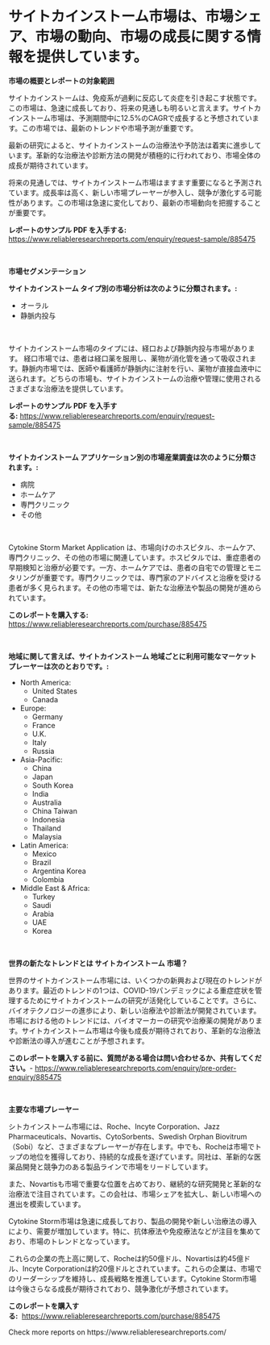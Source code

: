 <p><h1>サイトカインストーム市場は、市場シェア、市場の動向、市場の成長に関する情報を提供しています。</h1></p><p><strong>市場の概要とレポートの対象範囲</strong></p>
<p><p>サイトカインストームは、免疫系が過剰に反応して炎症を引き起こす状態です。この市場は、急速に成長しており、将来の見通しも明るいと言えます。サイトカインストーム市場は、予測期間中に12.5%のCAGRで成長すると予想されています。この市場では、最新のトレンドや市場予測が重要です。</p><p>最新の研究によると、サイトカインストームの治療法や予防法は着実に進歩しています。革新的な治療法や診断方法の開発が積極的に行われており、市場全体の成長が期待されています。</p><p>将来の見通しでは、サイトカインストーム市場はますます重要になると予測されています。成長率は高く、新しい市場プレーヤーが参入し、競争が激化する可能性があります。この市場は急速に変化しており、最新の市場動向を把握することが重要です。</p></p>
<p><strong>レポートのサンプル PDF を入手する:</strong> <a href="https://www.reliableresearchreports.com/enquiry/request-sample/885475">https://www.reliableresearchreports.com/enquiry/request-sample/885475</a></p>
<p>&nbsp;</p>
<p><strong>市場セグメンテーション</strong></p>
<p><strong>サイトカインストーム タイプ別の市場分析は次のように分類されます。:</strong></p>
<p><ul><li>オーラル</li><li>静脈内投与</li></ul></p>
<p>&nbsp;</p>
<p><p>サイトカインストーム市場のタイプには、経口および静脈内投与市場があります。 経口市場では、患者は経口薬を服用し、薬物が消化管を通って吸収されます。静脈内市場では、医師や看護師が静脈内に注射を行い、薬物が直接血液中に送られます。どちらの市場も、サイトカインストームの治療や管理に使用されるさまざまな治療法を提供しています。</p></p>
<p><strong>レポートのサンプル PDF を入手する:</strong>&nbsp;<a href="https://www.reliableresearchreports.com/enquiry/request-sample/885475">https://www.reliableresearchreports.com/enquiry/request-sample/885475</a></p>
<p>&nbsp;</p>
<p><strong> サイトカインストーム アプリケーション別の市場産業調査は次のように分類されます。:</strong></p>
<p><ul><li>病院</li><li>ホームケア</li><li>専門クリニック</li><li>その他</li></ul></p>
<p>&nbsp;</p>
<p><p>Cytokine Storm Market Application は、市場向けのホスピタル、ホームケア、専門クリニック、その他の市場に関連しています。ホスピタルでは、重症患者の早期検知と治療が必要です。一方、ホームケアでは、患者の自宅での管理とモニタリングが重要です。専門クリニックでは、専門家のアドバイスと治療を受ける患者が多く見られます。その他の市場では、新たな治療法や製品の開発が進められています。</p></p>
<p><strong>このレポートを購入する:</strong>&nbsp; <a href="https://www.reliableresearchreports.com/purchase/885475">https://www.reliableresearchreports.com/purchase/885475</a></p>
<p>&nbsp;</p>
<p><strong>地域に関して言えば、サイトカインストーム 地域ごとに利用可能なマーケットプレーヤーは次のとおりです。:</strong></p>
<p><ul>
    <li>
        North America:
        <ul>
            <li>United States</li>
            <li>Canada</li>
        </ul>
    </li>
    <li>
        Europe:
        <ul>
            <li>Germany</li>
            <li>France</li>
            <li>U.K.</li>
            <li>Italy</li>
            <li>Russia</li>
        </ul>
    </li>
    <li>
        Asia-Pacific:
        <ul>
            <li>China</li>
            <li>Japan</li>
            <li>South Korea</li>
            <li>India</li>
            <li>Australia</li>
            <li>China Taiwan</li>
            <li>Indonesia</li>
            <li>Thailand</li>
            <li>Malaysia</li>
        </ul>
    </li>
    <li>
        Latin America:
        <ul>
            <li>Mexico</li>
            <li>Brazil</li>
            <li>Argentina Korea</li>
            <li>Colombia</li>
        </ul>
    </li>
    <li>
        Middle East & Africa:
        <ul>
            <li>Turkey</li>
            <li>Saudi</li>
            <li>Arabia</li>
            <li>UAE</li>
            <li>Korea</li>
        </ul>
    </li>
    </ul></p>
<p>&nbsp;</p>
<p><strong>世界の新たなトレンドとは サイトカインストーム 市場？</strong></p>
<p><p>世界のサイトカインストーム市場には、いくつかの新興および現在のトレンドがあります。最近のトレンドの1つは、COVID-19パンデミックによる重症症状を管理するためにサイトカインストームの研究が活発化していることです。さらに、バイオテクノロジーの進歩により、新しい治療法や診断法が開発されています。市場における他のトレンドには、バイオマーカーの研究や治療薬の開発があります。サイトカインストーム市場は今後も成長が期待されており、革新的な治療法や診断法の導入が進むことが予想されます。</p></p>
<p><strong>このレポートを購入する前に、質問がある場合は問い合わせるか、共有してください。</strong>- <a href="https://www.reliableresearchreports.com/enquiry/pre-order-enquiry/885475">https://www.reliableresearchreports.com/enquiry/pre-order-enquiry/885475</a></p>
<p>&nbsp;</p>
<p><strong>主要な市場プレーヤー</strong></p>
<p><p>シトカインストーム市場には、Roche、Incyte Corporation、Jazz Pharmaceuticals、Novartis、CytoSorbents、Swedish Orphan Biovitrum（Sobi）など、さまざまなプレーヤーが存在します。中でも、Rocheは市場でトップの地位を獲得しており、持続的な成長を遂げています。同社は、革新的な医薬品開発と競争力のある製品ラインで市場をリードしています。</p><p>また、Novartisも市場で重要な位置を占めており、継続的な研究開発と革新的な治療法で注目されています。この会社は、市場シェアを拡大し、新しい市場への進出を模索しています。</p><p>Cytokine Storm市場は急速に成長しており、製品の開発や新しい治療法の導入により、需要が増加しています。特に、抗体療法や免疫療法などが注目を集めており、市場のトレンドとなっています。</p><p>これらの企業の売上高に関して、Rocheは約50億ドル、Novartisは約45億ドル、Incyte Corporationは約20億ドルとされています。これらの企業は、市場でのリーダーシップを維持し、成長戦略を推進しています。Cytokine Storm市場は今後さらなる成長が期待されており、競争激化が予想されています。</p></p>
<p><strong>このレポートを購入する:</strong>&nbsp;&nbsp;<a href="https://www.reliableresearchreports.com/purchase/885475">https://www.reliableresearchreports.com/purchase/885475</a></p>
<p>Check more reports on https://www.reliableresearchreports.com/</p>